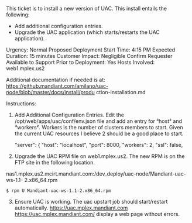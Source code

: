 This ticket is to install a new version of UAC.  This install entails the
following:
- Add additional configuration entries.
- Upgrade the UAC application (which starts/restarts the UAC application).

Urgency: Normal
Proposed Deployment Start Time: 4:15 PM
Expected Duration: 15 minutes
Customer Impact: Negligible
Confirm Requester Available to Support Prior to Deployment: Yes
Hosts Involved:  web1.mplex.us2


Additional documentation if needed is at:
https://github.mandiant.com/amilano/uac-node/blob/master/docs/install/produ
ction-installation.md


Instructions:

1. Add Additional Configuration Entries.  Edit the
/opt/web/apps/uac/conf/env.json file and add an entry for ³host² and
³workers².  Workers is the number of clusters members to start.  Given the
current UAC resources I believe 2 should be a good place to start.

    "server": {
        "host": "localhost",
        "port": 8000,
        "workers": 2,
        "ssl": false,


2. Upgrade the UAC RPM file on web1.mplex.us2.  The new RPM is on the FTP
site in the following location.

nas1.mplex.us2.mcirt.mandiant.com:/dev_deploy/uac-node/Mandiant-uac-ws-1.1-
2.x86_64.rpm

    $ rpm ­U Mandiant-uac-ws-1.1-2.x86_64.rpm

3. Ensure UAC is working.  The uac upstart job should start/restart
automatically.  https://uac.mplex.mandiant.com
<https://uac.mplex.mandiant.com/> display a web page without errors.


